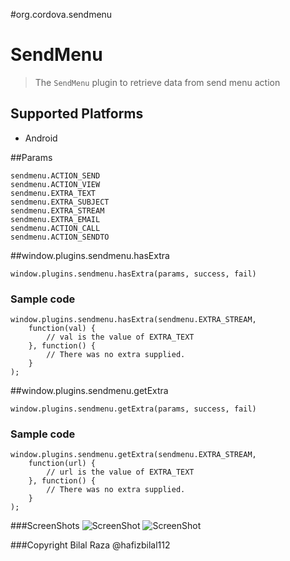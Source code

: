 #org.cordova.sendmenu

SendMenu
========

> The `SendMenu` plugin to retrieve data from send menu action

Supported Platforms
-------------------

- Android

##Params

    sendmenu.ACTION_SEND
    sendmenu.ACTION_VIEW
    sendmenu.EXTRA_TEXT
    sendmenu.EXTRA_SUBJECT
    sendmenu.EXTRA_STREAM
    sendmenu.EXTRA_EMAIL
    sendmenu.ACTION_CALL
    sendmenu.ACTION_SENDTO

##window.plugins.sendmenu.hasExtra

    window.plugins.sendmenu.hasExtra(params, success, fail)

### Sample code

    window.plugins.sendmenu.hasExtra(sendmenu.EXTRA_STREAM,
        function(val) {
            // val is the value of EXTRA_TEXT
        }, function() {
            // There was no extra supplied.
        }
    );


##window.plugins.sendmenu.getExtra

    window.plugins.sendmenu.getExtra(params, success, fail)

### Sample code

    window.plugins.sendmenu.getExtra(sendmenu.EXTRA_STREAM,
        function(url) {
            // url is the value of EXTRA_TEXT
        }, function() {
            // There was no extra supplied.
        }
    );

###ScreenShots
![ScreenShot](https://raw.github.com/hafizbilal112/cordova-send-menu-android/master/screenshots/device-1.png)
![ScreenShot](https://raw.github.com/hafizbilal112/cordova-send-menu-android/master/screenshots/device-2.png)

###Copyright Bilal Raza @hafizbilal112
